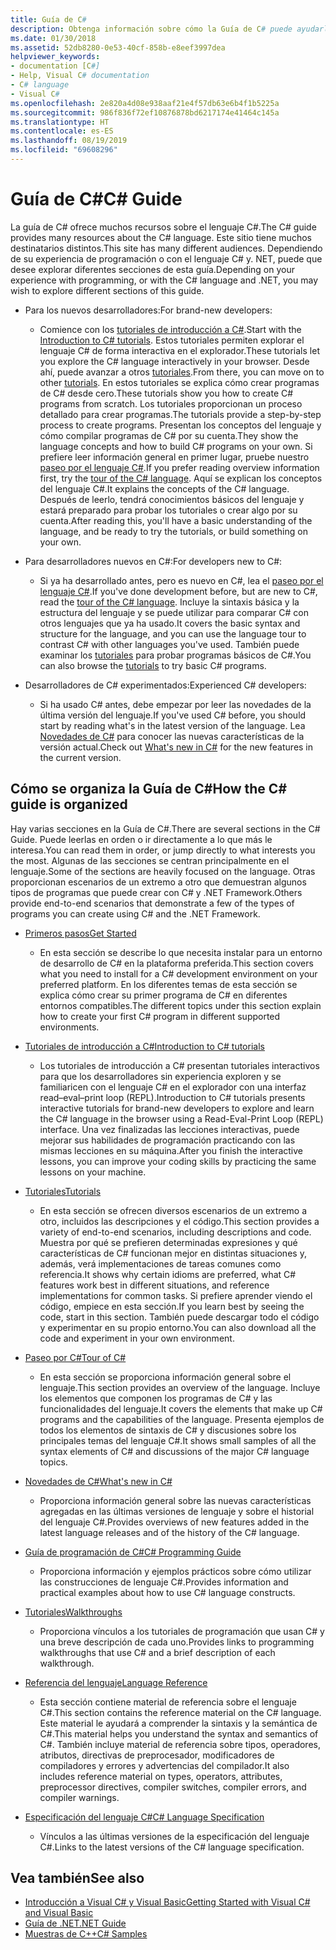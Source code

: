 ```yaml
---
title: Guía de C#
description: Obtenga información sobre cómo la Guía de C# puede ayudarle a obtener un amplio conocimiento de C#, tanto si es un desarrollador nuevo como si es un experto.
ms.date: 01/30/2018
ms.assetid: 52db8280-0e53-40cf-858b-e8eef3997dea
helpviewer_keywords:
- documentation [C#]
- Help, Visual C# documentation
- C# language
- Visual C#
ms.openlocfilehash: 2e820a4d08e938aaf21e4f57db63e6b4f1b5225a
ms.sourcegitcommit: 986f836f72ef10876878bd6217174e41464c145a
ms.translationtype: HT
ms.contentlocale: es-ES
ms.lasthandoff: 08/19/2019
ms.locfileid: "69608296"
---
```

# <a name="c-guide"></a><span data-ttu-id="cebab-103">Guía de C#</span><span class="sxs-lookup"><span data-stu-id="cebab-103">C# Guide</span></span>

<span data-ttu-id="cebab-104">La guía de C# ofrece muchos recursos sobre el lenguaje C#.</span><span class="sxs-lookup"><span data-stu-id="cebab-104">The C# guide provides many resources about the C# language.</span></span> <span data-ttu-id="cebab-105">Este sitio tiene muchos destinatarios distintos.</span><span class="sxs-lookup"><span data-stu-id="cebab-105">This site has many different audiences.</span></span> <span data-ttu-id="cebab-106">Dependiendo de su experiencia de programación o con el lenguaje C# y. NET, puede que desee explorar diferentes secciones de esta guía.</span><span class="sxs-lookup"><span data-stu-id="cebab-106">Depending on your experience with programming, or with the C# language and .NET, you may wish to explore different sections of this guide.</span></span>

* <span data-ttu-id="cebab-107">Para los nuevos desarrolladores:</span><span class="sxs-lookup"><span data-stu-id="cebab-107">For brand-new developers:</span></span>
  * <span data-ttu-id="cebab-108">Comience con los [tutoriales de introducción a C#](tutorials/intro-to-csharp/index.md).</span><span class="sxs-lookup"><span data-stu-id="cebab-108">Start with the [Introduction to C# tutorials](tutorials/intro-to-csharp/index.md).</span></span> <span data-ttu-id="cebab-109">Estos tutoriales permiten explorar el lenguaje C# de forma interactiva en el explorador.</span><span class="sxs-lookup"><span data-stu-id="cebab-109">These tutorials let you explore the C# language interactively in your browser.</span></span> <span data-ttu-id="cebab-110">Desde ahí, puede avanzar a otros [tutoriales](tutorials/index.md).</span><span class="sxs-lookup"><span data-stu-id="cebab-110">From there, you can move on to other [tutorials](tutorials/index.md).</span></span> <span data-ttu-id="cebab-111">En estos tutoriales se explica cómo crear programas de C# desde cero.</span><span class="sxs-lookup"><span data-stu-id="cebab-111">These tutorials show you how to create C# programs from scratch.</span></span> <span data-ttu-id="cebab-112">Los tutoriales proporcionan un proceso detallado para crear programas.</span><span class="sxs-lookup"><span data-stu-id="cebab-112">The tutorials provide a step-by-step process to create programs.</span></span> <span data-ttu-id="cebab-113">Presentan los conceptos del lenguaje y cómo compilar programas de C# por su cuenta.</span><span class="sxs-lookup"><span data-stu-id="cebab-113">They show the language concepts and how to build C# programs on your own.</span></span> <span data-ttu-id="cebab-114">Si prefiere leer información general en primer lugar, pruebe nuestro [paseo por el lenguaje C#](tour-of-csharp/index.md).</span><span class="sxs-lookup"><span data-stu-id="cebab-114">If you prefer reading overview information first, try the [tour of the C# language](tour-of-csharp/index.md).</span></span> <span data-ttu-id="cebab-115">Aquí se explican los conceptos del lenguaje C#.</span><span class="sxs-lookup"><span data-stu-id="cebab-115">It explains the concepts of the C# language.</span></span> <span data-ttu-id="cebab-116">Después de leerlo, tendrá conocimientos básicos del lenguaje y estará preparado para probar los tutoriales o crear algo por su cuenta.</span><span class="sxs-lookup"><span data-stu-id="cebab-116">After reading this, you'll have a basic understanding of the language, and be ready to try the tutorials, or build something on your own.</span></span>

* <span data-ttu-id="cebab-117">Para desarrolladores nuevos en C#:</span><span class="sxs-lookup"><span data-stu-id="cebab-117">For developers new to C#:</span></span>
  * <span data-ttu-id="cebab-118">Si ya ha desarrollado antes, pero es nuevo en C#, lea el [paseo por el lenguaje C#](tour-of-csharp/index.md).</span><span class="sxs-lookup"><span data-stu-id="cebab-118">If you've done development before, but are new to C#, read the [tour of the C# language](tour-of-csharp/index.md).</span></span> <span data-ttu-id="cebab-119">Incluye la sintaxis básica y la estructura del lenguaje y se puede utilizar para comparar C# con otros lenguajes que ya ha usado.</span><span class="sxs-lookup"><span data-stu-id="cebab-119">It covers the basic syntax and structure for the language, and you can use the language tour to contrast C# with other languages you've used.</span></span> <span data-ttu-id="cebab-120">También puede examinar los [tutoriales](tutorials/index.md) para probar programas básicos de C#.</span><span class="sxs-lookup"><span data-stu-id="cebab-120">You can also browse the [tutorials](tutorials/index.md) to try basic C# programs.</span></span>

* <span data-ttu-id="cebab-121">Desarrolladores de C# experimentados:</span><span class="sxs-lookup"><span data-stu-id="cebab-121">Experienced C# developers:</span></span>
  * <span data-ttu-id="cebab-122">Si ha usado C# antes, debe empezar por leer las novedades de la última versión del lenguaje.</span><span class="sxs-lookup"><span data-stu-id="cebab-122">If you've used C# before, you should start by reading what's in the latest version of the language.</span></span> <span data-ttu-id="cebab-123">Lea [Novedades de C#](whats-new/index.md) para conocer las nuevas características de la versión actual.</span><span class="sxs-lookup"><span data-stu-id="cebab-123">Check out [What's new in C#](whats-new/index.md) for the new features in the current version.</span></span>

## <a name="how-the-c-guide-is-organized"></a><span data-ttu-id="cebab-124">Cómo se organiza la Guía de C#</span><span class="sxs-lookup"><span data-stu-id="cebab-124">How the C# guide is organized</span></span>

<span data-ttu-id="cebab-125">Hay varias secciones en la Guía de C#.</span><span class="sxs-lookup"><span data-stu-id="cebab-125">There are several sections in the C# Guide.</span></span> <span data-ttu-id="cebab-126">Puede leerlas en orden o ir directamente a lo que más le interesa.</span><span class="sxs-lookup"><span data-stu-id="cebab-126">You can read them in order, or jump directly to what interests you the most.</span></span> <span data-ttu-id="cebab-127">Algunas de las secciones se centran principalmente en el lenguaje.</span><span class="sxs-lookup"><span data-stu-id="cebab-127">Some of the sections are heavily focused on the language.</span></span> <span data-ttu-id="cebab-128">Otras proporcionan escenarios de un extremo a otro que demuestran algunos tipos de programas que puede crear con C# y .NET Framework.</span><span class="sxs-lookup"><span data-stu-id="cebab-128">Others provide end-to-end scenarios that demonstrate a few of the types of programs you can create using C# and the .NET Framework.</span></span>

* [<span data-ttu-id="cebab-129">Primeros pasos</span><span class="sxs-lookup"><span data-stu-id="cebab-129">Get Started</span></span>](getting-started/index.md)
  * <span data-ttu-id="cebab-130">En esta sección se describe lo que necesita instalar para un entorno de desarrollo de C# en la plataforma preferida.</span><span class="sxs-lookup"><span data-stu-id="cebab-130">This section covers what you need to install for a C# development environment on your preferred platform.</span></span> <span data-ttu-id="cebab-131">En los diferentes temas de esta sección se explica cómo crear su primer programa de C# en diferentes entornos compatibles.</span><span class="sxs-lookup"><span data-stu-id="cebab-131">The different topics under this section explain how to create your first C# program in different supported environments.</span></span>

* [<span data-ttu-id="cebab-132">Tutoriales de introducción a C#</span><span class="sxs-lookup"><span data-stu-id="cebab-132">Introduction to C# tutorials</span></span>](tutorials/intro-to-csharp/index.md)
  * <span data-ttu-id="cebab-133">Los tutoriales de introducción a C# presentan tutoriales interactivos para que los desarrolladores sin experiencia exploren y se familiaricen con el lenguaje C# en el explorador con una interfaz read–eval–print loop (REPL).</span><span class="sxs-lookup"><span data-stu-id="cebab-133">Introduction to C# tutorials presents interactive tutorials for brand-new developers to explore and learn the C# language in the browser using a Read-Eval-Print Loop (REPL) interface.</span></span> <span data-ttu-id="cebab-134">Una vez finalizadas las lecciones interactivas, puede mejorar sus habilidades de programación practicando con las mismas lecciones en su máquina.</span><span class="sxs-lookup"><span data-stu-id="cebab-134">After you finish the interactive lessons, you can improve your coding skills by practicing the same lessons on your machine.</span></span>

* [<span data-ttu-id="cebab-135">Tutoriales</span><span class="sxs-lookup"><span data-stu-id="cebab-135">Tutorials</span></span>](tutorials/index.md)
  * <span data-ttu-id="cebab-136">En esta sección se ofrecen diversos escenarios de un extremo a otro, incluidos las descripciones y el código.</span><span class="sxs-lookup"><span data-stu-id="cebab-136">This section provides a variety of end-to-end scenarios, including descriptions and code.</span></span> <span data-ttu-id="cebab-137">Muestra por qué se prefieren determinadas expresiones y qué características de C# funcionan mejor en distintas situaciones y, además, verá implementaciones de tareas comunes como referencia.</span><span class="sxs-lookup"><span data-stu-id="cebab-137">It shows why certain idioms are preferred, what C# features work best in different situations, and reference implementations for common tasks.</span></span> <span data-ttu-id="cebab-138">Si prefiere aprender viendo el código, empiece en esta sección.</span><span class="sxs-lookup"><span data-stu-id="cebab-138">If you learn best by seeing the code, start in this section.</span></span> <span data-ttu-id="cebab-139">También puede descargar todo el código y experimentar en su propio entorno.</span><span class="sxs-lookup"><span data-stu-id="cebab-139">You can also download all the code and experiment in your own environment.</span></span>

* [<span data-ttu-id="cebab-140">Paseo por C#</span><span class="sxs-lookup"><span data-stu-id="cebab-140">Tour of C#</span></span>](tour-of-csharp/index.md)
  * <span data-ttu-id="cebab-141">En esta sección se proporciona información general sobre el lenguaje.</span><span class="sxs-lookup"><span data-stu-id="cebab-141">This section provides an overview of the language.</span></span> <span data-ttu-id="cebab-142">Incluye los elementos que componen los programas de C# y las funcionalidades del lenguaje.</span><span class="sxs-lookup"><span data-stu-id="cebab-142">It covers the elements that make up C# programs and the capabilities of the language.</span></span> <span data-ttu-id="cebab-143">Presenta ejemplos de todos los elementos de sintaxis de C# y discusiones sobre los principales temas del lenguaje C#.</span><span class="sxs-lookup"><span data-stu-id="cebab-143">It shows small samples of all the syntax elements of C# and discussions of the major C# language topics.</span></span>

* [<span data-ttu-id="cebab-144">Novedades de C#</span><span class="sxs-lookup"><span data-stu-id="cebab-144">What's new in C#</span></span>](whats-new/index.md)
  * <span data-ttu-id="cebab-145">Proporciona información general sobre las nuevas características agregadas en las últimas versiones de lenguaje y sobre el historial del lenguaje C#.</span><span class="sxs-lookup"><span data-stu-id="cebab-145">Provides overviews of new features added in the latest language releases and of the history of the C# language.</span></span>

<!--
* [.NET Compiler Platform SDK](roslyn-sdk/index.md)
  * The .NET Compiler Platform SDK enables you to write components that analyze code, and suggest or make improvements to that code. In this section, you'll learn how the APIs are organized, and how you can create code that enables rules and practices for your team. You'll also see samples, end-to-end scenarios, and links to other libraries with more examples using these APIs.
-->

* [<span data-ttu-id="cebab-146">Guía de programación de C#</span><span class="sxs-lookup"><span data-stu-id="cebab-146">C# Programming Guide</span></span>](./programming-guide/index.md)
  * <span data-ttu-id="cebab-147">Proporciona información y ejemplos prácticos sobre cómo utilizar las construcciones de lenguaje C#.</span><span class="sxs-lookup"><span data-stu-id="cebab-147">Provides information and practical examples about how to use C# language constructs.</span></span>

* [<span data-ttu-id="cebab-148">Tutoriales</span><span class="sxs-lookup"><span data-stu-id="cebab-148">Walkthroughs</span></span>](./walkthroughs.md)
  * <span data-ttu-id="cebab-149">Proporciona vínculos a los tutoriales de programación que usan C# y una breve descripción de cada uno.</span><span class="sxs-lookup"><span data-stu-id="cebab-149">Provides links to programming walkthroughs that use C# and a brief description of each walkthrough.</span></span>

* [<span data-ttu-id="cebab-150">Referencia del lenguaje</span><span class="sxs-lookup"><span data-stu-id="cebab-150">Language Reference</span></span>](language-reference/index.md)
  * <span data-ttu-id="cebab-151">Esta sección contiene material de referencia sobre el lenguaje C#.</span><span class="sxs-lookup"><span data-stu-id="cebab-151">This section contains the reference material on the C# language.</span></span> <span data-ttu-id="cebab-152">Este material le ayudará a comprender la sintaxis y la semántica de C#.</span><span class="sxs-lookup"><span data-stu-id="cebab-152">This material helps you understand the syntax and semantics of C#.</span></span> <span data-ttu-id="cebab-153">También incluye material de referencia sobre tipos, operadores, atributos, directivas de preprocesador, modificadores de compiladores y errores y advertencias del compilador.</span><span class="sxs-lookup"><span data-stu-id="cebab-153">It also includes reference material on types, operators, attributes, preprocessor directives, compiler switches, compiler errors, and compiler warnings.</span></span>

* [<span data-ttu-id="cebab-154">Especificación del lenguaje C#</span><span class="sxs-lookup"><span data-stu-id="cebab-154">C# Language Specification</span></span>](./language-reference/language-specification/index.md)
  * <span data-ttu-id="cebab-155">Vínculos a las últimas versiones de la especificación del lenguaje C#.</span><span class="sxs-lookup"><span data-stu-id="cebab-155">Links to the latest versions of the C# language specification.</span></span>

## <a name="see-also"></a><span data-ttu-id="cebab-156">Vea también</span><span class="sxs-lookup"><span data-stu-id="cebab-156">See also</span></span>

- [<span data-ttu-id="cebab-157">Introducción a Visual C# y Visual Basic</span><span class="sxs-lookup"><span data-stu-id="cebab-157">Getting Started with Visual C# and Visual Basic</span></span>](/visualstudio/ide/getting-started-with-visual-csharp-and-visual-basic)
- [<span data-ttu-id="cebab-158">Guía de .NET</span><span class="sxs-lookup"><span data-stu-id="cebab-158">.NET Guide</span></span>](../standard/index.md)
- [<span data-ttu-id="cebab-159">Muestras de C++</span><span class="sxs-lookup"><span data-stu-id="cebab-159">C# Samples</span></span>](https://code.msdn.microsoft.com/site/search?f%5B0%5D.Type=ProgrammingLanguage&f%5B0%5D.Value=C%23&f%5B0%5D.Text=C%23)
